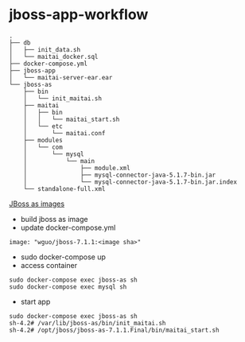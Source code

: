 # jboss-app-workflow

````
.
├── db
│   ├── init_data.sh
│   └── maitai_docker.sql
├── docker-compose.yml
├── jboss-app
│   └── maitai-server-ear.ear
└── jboss-as
    ├── bin
    │   └── init_maitai.sh
    ├── maitai
    │   ├── bin
    │   │   └── maitai_start.sh
    │   └── etc
    │       └── maitai.conf
    ├── modules
    │   └── com
    │       └── mysql
    │           └── main
    │               ├── module.xml
    │               ├── mysql-connector-java-5.1.7-bin.jar
    │               └── mysql-connector-java-5.1.7-bin.jar.index
    └── standalone-full.xml
````

[JBoss as images](https://github.com/WellsG/jboss-as-docker) 

* build jboss as image
* update docker-compose.yml 
````
image: "wguo/jboss-7.1.1:<image sha>"
````
* sudo docker-compose up
* access container 
````
sudo docker-compose exec jboss-as sh
sudo docker-compose exec mysql sh
````
* start app
````
sudo docker-compose exec jboss-as sh
sh-4.2# /var/lib/jboss-as/bin/init_maitai.sh
sh-4.2# /opt/jboss/jboss-as-7.1.1.Final/bin/maitai_start.sh
````
